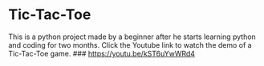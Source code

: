 # Tic-Tac-Toe
This is a python project made by a beginner after he starts learning python and coding for two months.
Click the Youtube link to watch the demo of a Tic-Tac-Toe game. ###
https://youtu.be/kST6uYwWRd4 
